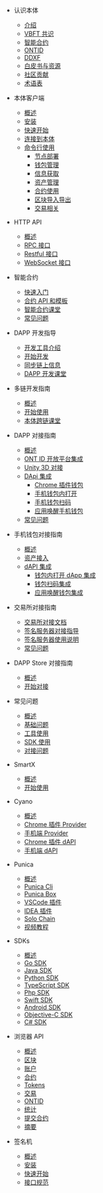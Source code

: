 
- 认识本体
  - [介绍](docs-cn/introduction/01-introduction.md)
  - [VBFT 共识](docs-cn/introduction/02-VBFT.md)
  - [智能合约](docs-cn/introduction/03-smart-contract.md)
  - [ONTID](docs-cn/introduction/04-ontid.md)
  - [DDXF](docs-cn/introduction/05-ddxf.md)
  - [白皮书与资源](docs-cn/introduction/06-white-papers.md)
  - [社区贡献](docs-cn/introduction/07-contributions.md)
  - [术语表](docs-cn/introduction/08-glossary.md)

- 本体客户端
  - [概述](docs-cn/ontology-cli/00-overview.md)
  - [安装](docs-cn/ontology-cli/01-install.md)
  - [快速开始](docs-cn/ontology-cli/02-getting-started.md)
  - [连接到本体](docs-cn/ontology-cli/03-connect-to-client.md)
  - [命令行使用](docs-cn/ontology-cli/08-cli-usage.md)
    - [节点部署](docs-cn/ontology-cli/09-deploy-node.md)
    - [钱包管理](docs-cn/ontology-cli/10-wallet-manager.md)
    - [信息获取](docs-cn/ontology-cli/11-block-info.md)
    - [资产管理](docs-cn/ontology-cli/12-asset.md)
    - [合约使用](docs-cn/ontology-cli/13-contract.md)
    - [区块导入导出](docs-cn/ontology-cli/14-block-import.md)
    - [交易相关](docs-cn/ontology-cli/16-build-tx.md)

- HTTP API
  - [概述](docs-cn/ontology-cli/04-interface-specification.md)
  - [RPC 接口](docs-cn/ontology-cli/05-rpc-specification.md)
  - [Restful 接口](docs-cn/ontology-cli/06-restful-specification.md)
  - [WebSocket 接口](docs-cn/ontology-cli/07-ws-specification.md)

- 智能合约
  - [快速入门](docs-cn/smartcontract/01-started.md)
  - [合约 API 和模板](docs-cn/smartcontract/02-template.md)
  - [智能合约课堂](docs-cn/smartcontract/04-tutorials.md)
  - [常见问题](docs-cn/smartcontract/05-sc-faq.md)
  
- DAPP 开发指导
  - [开发工具介绍](docs-cn/introduction/tools.md)
  - [开始开发](docs-cn/QuickGuide/00-dapp_development.md)
  - [同步链上信息](docs-cn/dApp-Integration/05-DAppDocking-Sync.md)
  - [DAPP 开发课堂](docs-cn/QuickGuide/08-dapp-video.md)

- 多链开发指南
  - [概述](docs-cn/multichain/overview.md)
  - [开始使用](docs-cn/multichain/getting-started.md)
  - [本体跨链课堂](docs-cn/multichain/tutorials.md)
  
- DAPP 对接指南
  - [概述](docs-cn/dApp-Integration/00-dapp_integration.md)
  - [ONT ID 开放平台集成](docs-cn/dApp-Integration/08-ontid_integration.md)
  - [Unity 3D 对接](docs-cn/dApp-Integration/12-unity_integration.md)
  - [DApi 集成](docs-cn/dApp-Integration/09-dapi_integration.md)
    - [Chrome 插件钱包](docs-cn/dApp-Integration/03-DAppDocking-use-chrome-extension-wallet.md)
    - [手机钱包内打开](docs-cn/dApp-Integration/01-DAppDocking-Wallet-Opens-DApp.md)
    - [手机钱包扫码](docs-cn/dApp-Integration/02-DAppDocking-QRcode.md)
    - [应用唤醒手机钱包](docs-cn/dApp-Integration/06-DAppDocking-Wake-up.md)
  - [常见问题](docs-cn/dApp-Integration/11-Q&A.md)

- 手机钱包对接指南
  - [概述](docs-cn/Wallet-Integration/00-wallet_integration.md)
  - [资产接入](docs-cn/Wallet-Integration/01-WalletDocking-asset-docking.md)
  - [dAPI 集成](docs-cn/Wallet-Integration/02-WalletDocking-provider-sdk-docking.md)
      - [钱包内打开 dApp 集成](docs-cn/Wallet-Integration/04-WalletDocking-wallet-open-DApp.md)
      - [钱包扫码集成](docs-cn/Wallet-Integration/03-WalletDocking-scan-qrcode.md)
      - [应用唤醒钱包集成](docs-cn/Wallet-Integration/07-WalletDocking-wakeup.md)

- 交易所对接指南
  - [交易所对接文档](docs-cn/exchange-API/Ontology-交易所对接文档.md)
  - [签名服务器对接指导](docs-cn/exchange-API/Sigsvr_Exchange_Guide.md)
  - [签名服务器使用说明](docs-cn/exchange-API/Ontology+签名服务器使用说明.md)
  - [常见问题](docs-cn/exchange-API/ONT-交易所对接FAQ.md)

- DAPP Store 对接指南
  - [概述](docs-cn/dapps/overview.md)
  - [开始对接](docs-cn/dapps/integration.md)

- 常见问题
  - [概述](docs-cn/faq/overview.md)
  - [基础问题](docs-cn/faq/basic-faq.md)
  - [工具使用](docs-cn/faq/tool-faq.md)
  - [SDK 使用](docs-cn/faq/sdks-faq.md)
  - [对接问题](docs-cn/faq/business-faq.md)
      
- SmartX
  - [概述](docs-cn/SmartX/overview.md)
  - [开始使用](docs-cn/SmartX/getting-started.md)

- Cyano
  - [概述](docs-cn/cyano/00-overview.md)
  - [Chrome 插件 Provider](docs-cn/cyano/01-chrome-wallet.md)
  - [手机端 Provider](docs-cn/cyano/02-mobile-provider.md)
  - [Chrome 插件 dAPI](docs-cn/cyano/03-ontology-dapi.md)
  - [手机端 dAPI](docs-cn/cyano/04-cyano-bridge.md)

- Punica
  - [概述](docs-cn/Punica/punica.md)
  - [Punica Cli](docs-cn/Punica/punica-cli.md)
  - [Punica Box](docs-cn/Punica/punica-box.md)
  - [VSCode 插件](docs-cn/Punica/sc-extension.md)
  - [IDEA 插件](docs-cn/Punica/sc-idea-extension.md)
  - [Solo Chain](docs-cn/Punica/solo-chain.md)
  - [视频教程](docs-cn/Punica/tutorials.md)

- SDKs
  - [概述](docs-cn/SDKs/00-overview.md)
  - [Go SDK](docs-cn/SDKs/01-go-sdk.md)
  - [Java SDK](docs-cn/SDKs/02-java-sdk.md)
  - [Python SDK](docs-cn/SDKs/03-python-sdk.md)
  - [TypeScript SDK](docs-cn/SDKs/04-ts-sdk.md)
  - [Php SDK](docs-cn/SDKs/05-php-sdk.md)
  - [Swift SDK](docs-cn/SDKs/06-swift-sdk.md)
  - [Android SDK](docs-cn/SDKs/07-android-sdk.md)
  - [Objective-C SDK](docs-cn/SDKs/08-objective-c-sdk.md)
  - [C# SDK](docs-cn/SDKs/09-csharp-sdk.md)

- 浏览器 API
  - [概述](docs-cn/explorer/overview.md)
  - [区块](docs-cn/explorer/blocks.md)
  - [账户](docs-cn/explorer/accounts.md)
  - [合约](docs-cn/explorer/contracts.md)
  - [Tokens](docs-cn/explorer/tokens.md)
  - [交易](docs-cn/explorer/transactions.md)
  - [ONTID](docs-cn/explorer/ontid.md)
  - [统计](docs-cn/explorer/statistics.md)
  - [提交合约](docs-cn/explorer/registerContract.md)
  - [摘要](docs-cn/explorer/summary.md)

- 签名机
  - [概述](docs-cn/sigsvr/00-overview.md)
  - [安装](docs-cn/sigsvr/01-install.md)
  - [快速开始](docs-cn/sigsvr/02-getting-started.md)
  - [接口规范](docs-cn/sigsvr/03-api-specification.md)
